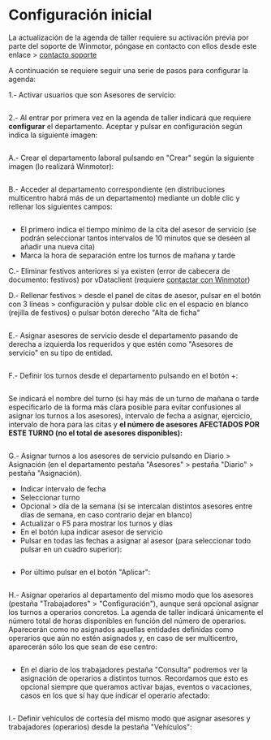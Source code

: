 # Configuración inicial

La actualización de la agenda de taller requiere su activación previa por parte del soporte de Winmotor, póngase en contacto con ellos desde este enlace > [contacto soporte](mailto:soporte@winmotor.net)

A continuación se requiere seguir una serie de pasos para configurar la agenda:

1.- Activar usuarios que son Asesores de servicio:

<figure><img src="../../../../.gitbook/assets/imagen (4) (4).png" alt=""><figcaption></figcaption></figure>

2.- Al entrar por primera vez en la agenda de taller indicará que requiere **configurar** el departamento. Aceptar y pulsar en configuración según indica la siguiente imagen:

<figure><img src="../../../../.gitbook/assets/imagen (16) (2).png" alt=""><figcaption></figcaption></figure>

A.- Crear el departamento laboral pulsando en "Crear" según la siguiente imagen (lo realizará Winmotor):

<figure><img src="../../../../.gitbook/assets/imagen (17).png" alt=""><figcaption></figcaption></figure>

B.- Acceder al departamento correspondiente (en distribuciones multicentro habrá más de un departamento) mediante un doble clic y rellenar los siguientes campos:

<figure><img src="../../../../.gitbook/assets/imagen (1) (1) (1) (3).png" alt=""><figcaption></figcaption></figure>

* El primero indica el tiempo mínimo de la cita del asesor de servicio (se podrán seleccionar tantos intervalos de 10 minutos que se deseen al añadir una nueva cita)
* Marca la hora de separación entre los turnos de mañana y tarde

C.- Eliminar festivos anteriores si ya existen (error de cabecera de documento: festivos) por vDataclient (requiere [contactar con Winmotor](mailto:soporte@winmotor.net))

D.- Rellenar festivos > desde el panel de citas de asesor, pulsar en el botón con 3 líneas > configuración y pulsar doble clic en el espacio en blanco (rejilla de festivos) o pulsar botón derecho "Alta de ficha"

<figure><img src="../../../../.gitbook/assets/imagen (1) (5).png" alt=""><figcaption></figcaption></figure>

E.- Asignar asesores de servicio desde el departamento pasando de derecha a izquierda los requeridos y que estén como "Asesores de servicio" en su tipo de entidad.

<figure><img src="../../../../.gitbook/assets/imagen (8) (2).png" alt=""><figcaption></figcaption></figure>

F.- Definir los turnos desde el departamento pulsando en el botón +:

<figure><img src="../../../../.gitbook/assets/imagen (2) (4).png" alt=""><figcaption></figcaption></figure>

Se indicará el nombre del turno (si hay más de un turno de mañana o tarde especificarlo de la forma más clara posible para evitar confusiones al asignar los turnos a los asesores), intervalo de fecha a asignar, ejercicio, intervalo de hora para las citas y **el número de asesores AFECTADOS POR ESTE TURNO (no el total de asesores disponibles):**

<figure><img src="../../../../.gitbook/assets/imagen (10) (2).png" alt=""><figcaption></figcaption></figure>

G.- Asignar turnos a los asesores de servicio pulsando en Diario > Asignación (en el departamento pestaña "Asesores" > pestaña "Diario" > pestaña "Asignación).

* Indicar intervalo de fecha
* Seleccionar turno
* Opcional > día de la semana (si se intercalan distintos asesores entre días de semana, en caso contrario dejar en blanco)
* Actualizar o F5 para mostrar los turnos y días
* En el botón lupa indicar asesor de servicio
* Pulsar en todas las fechas a asignar al asesor (para seleccionar todo pulsar en un cuadro superior):

<figure><img src="../../../../.gitbook/assets/imagen (13).png" alt=""><figcaption></figcaption></figure>

* Por último pulsar en el botón "Aplicar":

<figure><img src="../../../../.gitbook/assets/imagen (2) (5).png" alt=""><figcaption></figcaption></figure>

H.- Asignar operarios al departamento del mismo modo que los asesores (pestaña "Trabajadores" > "Configuración"), aunque será opcional asignar los turnos a operarios concretos. La agenda de taller indicará únicamente el número total de horas disponibles en función del número de operarios. Aparecerán como no asignados aquellas entidades definidas como operarios que aún no estén asignados y, en caso de ser multicentro, aparecerán sólo los que sean de ese centro:

<figure><img src="../../../../.gitbook/assets/imagen (11) (2).png" alt=""><figcaption></figcaption></figure>

* En el diario de los trabajadores pestaña "Consulta" podremos ver la asignación de operarios a distintos turnos. Recordamos que esto es opcional siempre que queramos activar bajas, eventos o vacaciones, casos en los que sí hay que indicar el operario afectado:

<figure><img src="../../../../.gitbook/assets/imagen (5) (4) (1).png" alt=""><figcaption></figcaption></figure>

I.- Definir vehículos de cortesía del mismo modo que asignar asesores y trabajadores (operarios) desde la pestaña "Vehículos":

<figure><img src="../../../../.gitbook/assets/imagen (12) (2).png" alt=""><figcaption></figcaption></figure>

